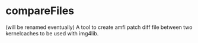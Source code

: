 # compareFiles 
(will be renamed eventually)
A tool to create amfi patch diff file between two kernelcaches to be used with img4lib.
